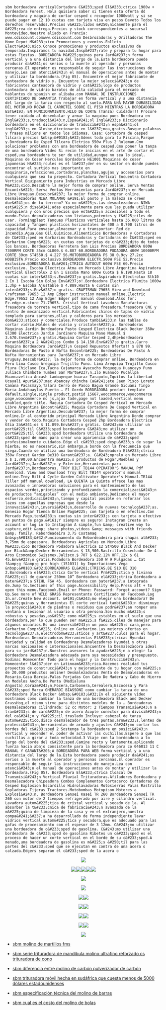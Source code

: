 
```
sbm bordeadora verticalCortadora C&#233;sped El&#233;ctrica 1900w + Bordeadora Forest. Hola quisiera saber si tienen esta oferta dd bordeadora y maquina de cortar cesped c recogedor 1900watt y si se puede pagar en 12 10 cuotas con tarjeta visa en pesos Devoto Todos los derechos reservados.Precios v&#225;lidos &#250;nicamente para el &#225;rea de entrega.Precios y stock correspondientes a sucursal Montevideo.Nuestro aliado en Francia: www.cdiscount.comwww.cdiscount.com Desbrozadoras y Orilladoras The Home Depot M&#233;xico Promociones y eventos.Folleto Electr&#243;nico.Conoce promociones y productos exclusivos de temporada.Inspiramos tu navidad.Insp&#237;rate y prepara tu hogar para estas Fiestas. BORDEADORA M&#225;quinas para Jard&#237;n forma vertical y a una distancia del largo de la.Esta bordeadora puede producir da&#241;os serios o la muerte al operador y personas cercanas.El operador es responsable de seguir las instrucciones de manejo.Lea con atenci&#243;n el manual de operaciones antes de montar y utilizar la bordeadora.(Fig 05). Encuentre el mejor fabricante de canteadora de vidrio y. Encuentre la mejor selecci&#243;n de fabricantes canteadora de vidrio y cat&#225;logo de productos canteadora de vidrio baratos de alta calidad para el mercado de hablantes de spanish en alibaba.com MANUAL DE INSTRUCCIONES CERTIFICADO DE GARANTIA Trabajar en forma vertical y a una distancia del largo de la tanza con respecto al suelo.PARA UNA MAYOR DURABILIDAD DEL MOTOR,NO ROZAR EL CARRETEL SOBRE EL PISO MIENTRAS LA BORDEADORA EST&#193; EN FUNCIONAMIENTO.HILO DE CORTE (Tanza) Cuidado!!! Procure tener cuidado al desembalar y armar la maquina pues Bordeadora en Ingl&#233;s,traducci&#243;n,Espa&#241;ol Ingl&#233;s Diccionario bordeadora en el diccionario de traducci&#243;n espa&#241;ol ingl&#233;s en Glosbe,diccionario en l&#237;nea,gratis.Busque palabras y frases milions en todos los idiomas. Сasa: Cortadora de cesped tilcara precios &nbsp;&#0183;&#32;Adems todo para tu Piscina,Parque y.Bordeadora De Csped Tilcara Elctrica 550w Plus 2 Ruleman.Cmo solucionar problemas con una bordeadora de cesped.Cmo poner la tanza de una bordeadora Video Si recin te inicias en el arte de cortar el csped,una bordeadora te ser de utilidad,aunque no sea lo ideal. Maquinas de Coser Hercules Bordadora HE1001 Maquinas de coser japonesas H&#233;rcules es el l&#237;der en su sector en donde puedes encontrar el surtido mas importante en maquinaria,refacciones,cortadoras,planchas,agujas y accesorios para cualquiera que sea tu proyecto. Cortadora Vertical Encuentra Cortadora Vertical Equipamiento para Industrias en Mercado Libre M&#233;xico.Descubre la mejor forma de comprar online. Serva Ventas Encontr&#225; Serva Ventas Herramientas para Jard&#237;n en Mercado Libre Uruguay.Descubr&#237; la mejor forma de comprar online. Desmalezadoras NIWA MOLAMAQ &#191;El pasto y la maleza se creen due&#241;os de tu terreno? Ya no m&#225;s.Las desmalezadoras NIWA est&#225;n dise&#241;adas especialmente para que las pueda utilizar cualquiera y con unos precios que est&#225;n accesibles a todo el mundo.Estas desmalezadoras son livianas,potentes y f&#225;ciles de usar. Formingplast Tanques Plasticos verticales hasta 36.000 litros de capacidad y Tanques plasticos horizontales de 400 a 8.700 litros de capacidad.Para envasar,almacenar y o transportar: Red de Incendio,Agua,Gas Oil,Quimicos,Alimenticios Bordeadoras y Cortadoras de C&#233;sped en Garbarino Bordeadoras y Cortadoras de C&#233;sped en Garbarino Compr&#225; en cuotas con tarjetas de cr&#233;dito de todos los bancos. Bordeadoras Ferretera San Luis Precios BORDEADORA 800W 7300RPM CORTE 35cm GL800.$ 6.887 60.BORDEADORA PODADORA 400W 10000RPM CORTE 30cm ST4550.$ 4.227 56.MOTOBORDEADORA FS 38 0.9cv 27.2cc HOBBISTA.Precio exclusivo.BORDEADORA ELECTR.500W FSE 52.Precio exclusivo.BORDEADORA EL&#201;CTRICA AUTOCUT 600W FSE 60.Precio exclusivo. Escoba Electrica Atma en Mercado Libre Argentina Aspiradora Vertical Electrolux 2 En 1 Escoba Mano 600w Cuota $ 6.198.Hasta 18 cuotas sin inter&#233;s.Env&#237;o gratis.Aspiradora Electrolux Stk10 2 En 1 Escoba Sin Bolsa Env&#237;o!.Bordeadora Electrica Plumita 1000w 1.3hp + Escoba Ajustable $ 4.889.Hasta 6 cuotas sin inter&#233;s.Env&#237;o gratis. CRAFTSMAN 79653 View and Download Craftsman 79653 12 Amp Edger instruction manual online.Electric Edge.79653 12 Amp Edger Edger pdf manual download.Also for: Ez.edge.n.store 71.79653. Cristal Vertical Lavadora Manufacturas fresadora de torreta vertical,tipo de cama fresadora,fresadora CNC y centro de mecanizado vertical.Fabricantes chinos de tapas de vidrio templado para sartenes,ollas y calderos para los mercados dom&#233;sticos y comerciales.Produce tambi&#233;n las tablas de cortar vidrio.Moldes de vidrio y cristaler&#237;a. Bordeadoras Maquinas Jardin Bordeadora Pasto Cesped Electrica Black Decker 350w Gl300 Electrica Jardin Jardinero Maquina Mano Manual $ 3.670.Env&#237;o gratis.Maquina Cortar Cesped 2,4hp+bordeadora Garant&#237;a 2 A&#241;os Combo $ 14.150.Env&#237;o gratis.Carro Maquina Bordeadora Jard&#237;n Cesped Repuestos Oferta!! $ 878 99. Bordeadoras De Pasto A Nafta Encontr&#225; Bordeadoras De Pasto A Nafta Herramientas para Jard&#237;n en Mercado Libre Uruguay.Descubr&#237; la mejor forma de comprar online. Bordeadora en Peru Lima Cusco Arequipa Trujillo Puno. Lima Arequipa Trujillo Cusco Piura Chiclayo Ica,Tacna Cajamarca Ayacucho Moquegua Huancayo Puno Juliaca Chimbote Tumbes San Mart&#237;n,Ilo Huanuco Pucallpa Huancavelica Ancash Lambayeque huaraz Tarapoto,Iquitos la Libertad Ucayali Apur&#237;mac Abancay chincha Ca&#241;ete Jaen Pisco Loreto Camana Pacasmayo,Talara Cerro de Pasco Bagua Grande Sicuani Tingo Maria Andahuaylas Puerto … El Gordo BORDEADORA product template default,single,single product,postid 15667,woocommerce,woocommerce page,woocommerce no js,ajax fade,page not loaded,vertical menu enabled,qode title. Maquia Cortadora De Cesped Vertical en Mercado Libre Argentina Encontr&#225; Maquia Cortadora De Cesped Vertical en Mercado Libre Argentina.Descubr&#237; la mejor forma de comprar online.Ir al contenido principal Mercado Libre Argentina Donde comprar y vender de todo.Maquina Cortadora Cesped 2hp Bordeadora Electrica Gtia 2a&#241;os $ 11.899.Env&#237;o gratis. C&#243;mo utilizar un port&#225;til C&#233;sped bordeadora C&#243;mo utilizar un port&#225;til C&#233;sped bordeadora Utilice una bordeadora de c&#233;sped de mano para crear una apariencia de c&#233;sped profesionalmente cuidados.Edge el c&#233;sped despu&#233;s de segar la hierba; no es necesario,sin embargo,a borde con la frecuencia que siega.Cuando se utiliza una bordeadora de Bordeadora El&#233;ctrica 350w Forest Garden Be310 Garant&#237;a. C&#243;mpralo en Mercado Libre a $ 1.790,00.Encuentra m&#225;s productos de Hogar,Muebles y Jard&#237;n,Jard&#237;n y Exterior,Herramientas para Jard&#237;n,Bordeadoras. TROY BILT TB144 OPERATOR'S MANUAL Pdf Download. View and Download Troy Bilt TB144 operator's manual online.Troy Bilt 4 Cycle Garden Cultivator Operator's Manual.TB144 Tiller pdf manual download. LA QUINTA La Quinta ofrece las mas avanzadas e innovadoras soluciones para el mantenimiento de los espacios verdes,priorizando y profundizando la comercializaci&#243;n de productos “amigables” con el medio ambiente.Dedicamos el mayor esfuerzo,dedicaci&#243;n,tiempo y capital posible en reforzar los lazos con aquellas empresas que desde la innovaci&#243;n,inversi&#243;n,desarrollo de nuevas tecnolog&#237;as. Genesio Hogar Tienda Online Pag&#225; con tarjeta o en efectivo.Con Mercado Pago,ten&#233;s cuotas sin inter&#233;s con tarjeta o efectivo en puntos de pago.&#161;Y siempre es seguro! Instagram Create an account or log in to Instagram A simple,fun &amp; creative way to capture,edit &amp; share photos,videos &amp; messages with friends &amp; family. Rebordeadeira 3,75 Costamaq &nbsp;&#0183;&#32;Funcionamento da Rebordeadeira para chapas at&#233; 3,75mm de espessura. Bordeadoras Agricolas en Mercado Libre M&#233;xico Bordeadora Podadora Electrica 12 St4500 Black And Decker por Black&amp;Decker Herramientas $ 13,900.Rastrillo Cosechador De 4 Aros Economico Swissmex.Jalisco.$ 707 $ 622.12% OFF.12x $ 61 45.Env&#237;o gratis.Podadora Bordeadora 350 W 9 Pulgadas … Cat f&amp;g f&amp;g pro high (151031) by Importaciones Vega &nbsp;&#0183;&#32;BORDEADORAS EL&#201;CTRICAS.BE 510.BE 310 2.Bordeadora el&#233;ctrica Corte vertical Pr&#225;ctica y liviana F&#225;cil de guardar 250mm 10” Bordeadora el&#233;ctrica Bordeadora a bater&#237;a STIHL FSA 45. Bordeadora con bater&#237;a integrada de.Jump to.Sections of this page.Accessibility Help.Press alt + to open this menu.Facebook.Email or Phone: Password: Forgot account? Sign Up.See more of WILD GRASS Representante Certificado on Facebook.Log In.or.Create New Account. &#191;C&#243;mo elegir una bordeadora? De M&#225;quinas y Herramientas El corte vertical tambi&#233;n disminuye la proyecci&#243;n de piedras o residuos que podr&#237;an romper una ventana o lesionar al usuario u otra persona.Son mucho m&#225;s robustas y pesadas,as&#237; como m&#225;s estables en el suelo que una bordeadora,por lo que pueden ser m&#225;s f&#225;ciles de manejar para algunos usuarios.Es una inversi&#243;n un poco m&#225;s cara,pero. Garbarino Compr&#225; Online en Garbarino.Las mejores ofertas en tecnolog&#237;a,electrodom&#233;sticos y art&#237;culos para el hogar. Bordeadoras Desmalezadoras Herramientas El&#233;ctricas Hyundai Variedad y calidad en Bordeadoras Desmalezadoras Hyundai y otras marcas nacionales e internacionales.Encuentre la Desmalezadora ideal para su jard&#237;n.Nuestros asesores lo ayudar&#225;n a elegir la Bordeadora Desmalezadora adecuada para sus necesidades y presupuesto. Sodimac Homecenter Todo para el hogar y la Construcci&#243;n. Homecenter l&#237;der en Latinoam&#233;rica.Hacemos realidad tus proyectos de construcci&#243;n y mejoramiento de tu hogar con m&#225;s de 20.000 productos online! Desmalezadoras Venta de Desmalezadoras en Rosario.Casa Barcia.Palas Forjadas Con Cabo De Madera y Cabo de Hierro en Modelos Ancha,De Punta (Medialuna Angosta),Coraz&#243;n,Pocera,Carbonera,Cerealera,Escocesa y Para C&#233;sped Marca GHERARDI BIASSONI como cambiar la tanza de una bordeadora Black Decker &nbsp;&#0183;&#32;En el siguiente video mostramos como cambiar la tanza de una bordeadora Black and Decker GrassHog,el mismo sirve para distintos modelos de la … Bordeadoras Desmalezadoras Cilindrada: 52 cc Motor: 2 Tiempos Transmisi&#243;n a trav&#233;s de card&#225;n de acero Acople conector para divisi&#243;n del ca&#241;o y f&#225;cil traslado Incluye: cabezal de tanza autom&#225;tico,disco desmalezador de tres puntas,arn&#233;s,lentes de protecci&#243;n,herramientas de armado y ajustes C&#243;mo cortar los bordes del c&#233;sped 2 Sostenga la bordeadora en posici&#243;n vertical y encender el poder de activar las cuchillas.Espere a que las cuchillas a girar a toda velocidad.3 Viaje con la bordeadora a lo largo del borde del c&#233;sped.Camine recto y lentamente,aplicando fuerza hacia abajo consistente para la bordeadora para co 046013 11 C MANUAL Y GARANT&#205;A BORDEADORA PARA WEB forma vertical y a una distancia del largo de la.Esta bordeadora puede producir da&#241;os serios o la muerte al operador y personas cercanas.El operador es responsable de seguir las instrucciones de manejo.Lea con atenci&#243;n el manual de operaciones antes de montar y utilizar la bordeadora.(Fig 05). Bordeadora El&#233;ctrica Cloacal De Transmisi&#243;n Vertical Pluvial Trituradoras.Afiladores Bordeadora y Desmalezadora Chipeadora Combos Complementos Cortacerco Cortadoras de Cesped Explosion Escardillo Hidrolavadoras Motosierras Palas Rastrillo Sopladoras Tijeras Tractores.Motobombas Motopison Motores a Explosi&#243;n. Bordeadora Sensei Kasei TR 260 Bordeadora Sensei TR 260 con motor de 2 tiempos refrigerado por aire y cilindro vertical. Lavadora autom&#225;tica de cristal vertical y secado de la. Al absorber la t&#233;cnica de fabricaci&#243;n avanzada de la m&#225;quina de limpieza de la casa y en el extranjero,nuestra compa&#241;&#237;a ha desarrollado de forma independiente lavar vidrios vertical autom&#225;tica y secadora,que es adecuado para las gafas de procesamiento con el espesor de 3 12mm. C&#243;mo utilizar una bordeadora de c&#233;sped de gasolina. C&#243;mo utilizar una bordeadora de c&#233;sped de gasolina Ribetes un c&#233;sped es el proceso de hacer un corte vertical en el borde de su c&#233;sped.A menudo,una bordeadora de gasolina es m&#225;s &#250;til para las partes del c&#233;sped que se ejecutan en contra de una acera o calzada.Edgers separan el c&#233;sped de la acera o 
```

<div align="center">

<a href="https://es-crusher.shibang-china.com/github&k=sbm+bordeadora+vertical"><img src="https://static.shibang-china.com/es/crusher/logo.jpg"></a>

<a href="https://es-crusher.shibang-china.com/github&k=sbm+bordeadora+vertical"><img src="https://static.shibang-china.com/es/crusher/index.jpg"></a><a href="https://es-crusher.shibang-china.com/material.htmlgithub&k=sbm+bordeadora+vertical"><img src="https://static.shibang-china.com/es/crusher/material.jpg"></a><a href="https://es-crusher.shibang-china.com/application.htmlgithub&k=sbm+bordeadora+vertical"><img src="https://static.shibang-china.com/es/crusher/application.jpg"></a><a href="https://es-crusher.shibang-china.com/aboutus.htmlgithub&k=sbm+bordeadora+vertical"><img src="https://static.shibang-china.com/es/crusher/aboutus.jpg"></a><a href="https://es-crusher.shibang-china.com/contact.htmlgithub&k=sbm+bordeadora+vertical"><img src="https://static.shibang-china.com/es/crusher/contact.jpg"></a>

<a href="https://es-crusher.shibang-china.com/github&k=sbm+bordeadora+vertical"><img src="https://static.shibang-china.com/es/crusher/banner.jpg"></a>

<a href="https://swt.shibang-china.com/github&k=sbm+bordeadora+vertical"><img src="https://static.shibang-china.com/es/crusher/text.jpg"></a>

<a href="https://swt.shibang-china.com/github&k=sbm+bordeadora+vertical"><img src="https://static.shibang-china.com/es/crusher/chat.jpg"></a><a href="https://es-crusher.shibang-china.com/contact.htmlgithub&k=sbm+bordeadora+vertical"><img src="https://static.shibang-china.com/es/crusher/message.jpg"></a>

<a href="https://es-crusher.shibang-china.com/products/pe.htmlgithub&k=sbm+bordeadora+vertical"><img src="https://static.shibang-china.com/es/crusher/pe.jpg"></a><a href="https://es-crusher.shibang-china.com/products/pf.htmlgithub&k=sbm+bordeadora+vertical"><img src="https://static.shibang-china.com/es/crusher/pf.jpg"></a>

<a href="https://es-crusher.shibang-china.com/products/hpt.htmlgithub&k=sbm+bordeadora+vertical"><img src="https://static.shibang-china.com/es/crusher/hpt.jpg"></a><a href="https://es-crusher.shibang-china.com/products/vsi.htmlgithub&k=sbm+bordeadora+vertical"><img src="https://static.shibang-china.com/es/crusher/vsi.jpg"></a>

<a href="https://es-crusher.shibang-china.com/products/klv.htmlgithub&k=sbm+bordeadora+vertical"><img src="https://static.shibang-china.com/es/crusher/klv.jpg"></a><a href="https://es-crusher.shibang-china.com/products/portable.htmlgithub&k=sbm+bordeadora+vertical"><img src="https://static.shibang-china.com/es/crusher/portable.jpg"></a>

<a href="https://swt.shibang-china.com/github&k=sbm+bordeadora+vertical"><img src="https://static.shibang-china.com/es/crusher/case.jpg"></a>

</div>


* [sbm molino de martillos fms](sbm%20molino%20de%20martillos%20fms.md)

* [sbm serie trituradora de mandíbula molino ultrafino reforzado cs trituradora de cono](sbm%20serie%20trituradora%20de%20mand%C3%ADbula%20molino%20ultrafino%20reforzado%20cs%20trituradora%20de%20cono.md)

* [sbm diferencia entre molino de carbón pulverizador de carbón](sbm%20diferencia%20entre%20molino%20de%20carb%C3%B3n%20pulverizador%20de%20carb%C3%B3n.md)

* [sbm trituradora móvil hecha en sudáfrica que cuesta menos de 5000 dólares estadounidenses](sbm%20trituradora%20m%C3%B3vil%20hecha%20en%20sud%C3%A1frica%20que%20cuesta%20menos%20de%205000%20d%C3%B3lares%20estadounidenses.md)

* [sbm especificación técnica del molino de barras](sbm%20especificaci%C3%B3n%20t%C3%A9cnica%20del%20molino%20de%20barras.md)

* [sbm cual es el costo del molino de bolas](sbm%20cual%20es%20el%20costo%20del%20molino%20de%20bolas.md)